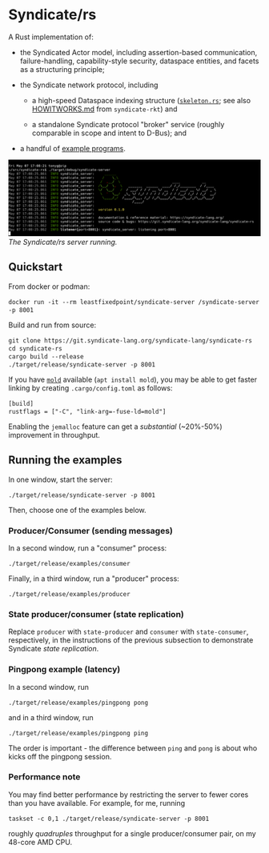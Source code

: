 # Syndicate/rs

A Rust implementation of:

 - the Syndicated Actor model, including assertion-based
   communication, failure-handling, capability-style security,
   dataspace entities, and facets as a structuring principle;

 - the Syndicate network protocol, including

   - a high-speed Dataspace indexing structure
     ([`skeleton.rs`](syndicate/src/skeleton.rs); see also
     [HOWITWORKS.md](https://git.syndicate-lang.org/syndicate-lang/syndicate-rkt/src/commit/90c4c60699069b496491b81ee63b5a45ffd638cb/syndicate/HOWITWORKS.md)
     from `syndicate-rkt`) and

   - a standalone Syndicate protocol "broker" service (roughly
     comparable in scope and intent to D-Bus); and

 - a handful of [example programs](syndicate-server/examples/).

![The Syndicate/rs server running.](syndicate-rs-server.png)  
*The Syndicate/rs server running.*

## Quickstart

From docker or podman:

    docker run -it --rm leastfixedpoint/syndicate-server /syndicate-server -p 8001

Build and run from source:

    git clone https://git.syndicate-lang.org/syndicate-lang/syndicate-rs
    cd syndicate-rs
    cargo build --release
    ./target/release/syndicate-server -p 8001

If you have [`mold`](https://github.com/rui314/mold) available (`apt install mold`), you may be
able to get faster linking by creating `.cargo/config.toml` as follows:

    [build]
    rustflags = ["-C", "link-arg=-fuse-ld=mold"]

Enabling the `jemalloc` feature can get a *substantial* (~20%-50%) improvement in throughput.

## Running the examples

In one window, start the server:

    ./target/release/syndicate-server -p 8001

Then, choose one of the examples below.

### Producer/Consumer (sending messages)

In a second window, run a "consumer" process:

    ./target/release/examples/consumer

Finally, in a third window, run a "producer" process:

    ./target/release/examples/producer

### State producer/consumer (state replication)

Replace `producer` with `state-producer` and `consumer` with
`state-consumer`, respectively, in the instructions of the previous
subsection to demonstrate Syndicate *state replication*.

### Pingpong example (latency)

In a second window, run

    ./target/release/examples/pingpong pong

and in a third window, run

    ./target/release/examples/pingpong ping

The order is important - the difference between `ping` and `pong` is
about who kicks off the pingpong session.

### Performance note

You may find better performance by restricting the server to fewer
cores than you have available. For example, for me, running

    taskset -c 0,1 ./target/release/syndicate-server -p 8001

roughly *quadruples* throughput for a single producer/consumer pair,
on my 48-core AMD CPU.
